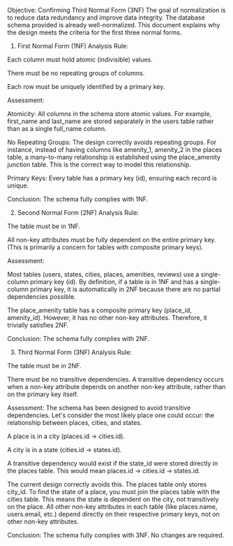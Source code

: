 Objective: Confirming Third Normal Form (3NF)
The goal of normalization is to reduce data redundancy and improve data integrity. The database schema provided is already well-normalized. This document explains why the design meets the criteria for the first three normal forms.

1. First Normal Form (1NF) Analysis
Rule:

Each column must hold atomic (indivisible) values.

There must be no repeating groups of columns.

Each row must be uniquely identified by a primary key.

Assessment:

Atomicity: All columns in the schema store atomic values. For example, first_name and last_name are stored separately in the users table rather than as a single full_name column.

No Repeating Groups: The design correctly avoids repeating groups. For instance, instead of having columns like amenity_1, amenity_2 in the places table, a many-to-many relationship is established using the place_amenity junction table. This is the correct way to model this relationship.

Primary Keys: Every table has a primary key (id), ensuring each record is unique.

Conclusion: The schema fully complies with 1NF.

2. Second Normal Form (2NF) Analysis
Rule:

The table must be in 1NF.

All non-key attributes must be fully dependent on the entire primary key. (This is primarily a concern for tables with composite primary keys).

Assessment:

Most tables (users, states, cities, places, amenities, reviews) use a single-column primary key (id). By definition, if a table is in 1NF and has a single-column primary key, it is automatically in 2NF because there are no partial dependencies possible.

The place_amenity table has a composite primary key (place_id, amenity_id). However, it has no other non-key attributes. Therefore, it trivially satisfies 2NF.

Conclusion: The schema fully complies with 2NF.

3. Third Normal Form (3NF) Analysis
Rule:

The table must be in 2NF.

There must be no transitive dependencies. A transitive dependency occurs when a non-key attribute depends on another non-key attribute, rather than on the primary key itself.

Assessment:
The schema has been designed to avoid transitive dependencies. Let's consider the most likely place one could occur: the relationship between places, cities, and states.

A place is in a city (places.id → cities.id).

A city is in a state (cities.id → states.id).

A transitive dependency would exist if the state_id were stored directly in the places table. This would mean places.id → cities.id → states.id.

The current design correctly avoids this. The places table only stores city_id. To find the state of a place, you must join the places table with the cities table. This means the state is dependent on the city, not transitively on the place. All other non-key attributes in each table (like places.name, users.email, etc.) depend directly on their respective primary keys, not on other non-key attributes.

Conclusion: The schema fully complies with 3NF. No changes are required.
